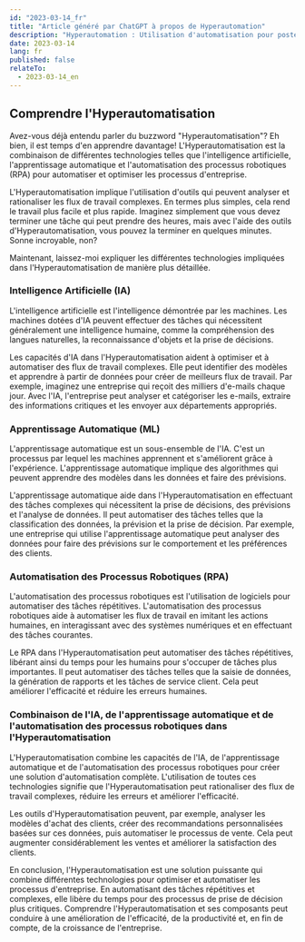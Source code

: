 ```yaml
---
id: "2023-03-14_fr"
title: "Article généré par ChatGPT à propos de Hyperautomation"
description: "Hyperautomation : Utilisation d'automatisation pour poster quotidiennement des articles à propros d'architecture développement, automatiquement et de manière pragrammatique, en utilisant OpenAI"
date: 2023-03-14
lang: fr
published: false
relateTo:
  - 2023-03-14_en
---
```


<article>

# Comprendre l'Hyperautomatisation

Avez-vous déjà entendu parler du buzzword "Hyperautomatisation"? Eh bien, il est temps d'en apprendre davantage! L'Hyperautomatisation est la combinaison de différentes technologies telles que l'intelligence artificielle, l'apprentissage automatique et l'automatisation des processus robotiques (RPA) pour automatiser et optimiser les processus d'entreprise.

L'Hyperautomatisation implique l'utilisation d'outils qui peuvent analyser et rationaliser les flux de travail complexes. En termes plus simples, cela rend le travail plus facile et plus rapide. Imaginez simplement que vous devez terminer une tâche qui peut prendre des heures, mais avec l'aide des outils d'Hyperautomatisation, vous pouvez la terminer en quelques minutes. Sonne incroyable, non?

Maintenant, laissez-moi expliquer les différentes technologies impliquées dans l'Hyperautomatisation de manière plus détaillée.

### Intelligence Artificielle (IA)

L'intelligence artificielle est l'intelligence démontrée par les machines. Les machines dotées d'IA peuvent effectuer des tâches qui nécessitent généralement une intelligence humaine, comme la compréhension des langues naturelles, la reconnaissance d'objets et la prise de décisions.

Les capacités d'IA dans l'Hyperautomatisation aident à optimiser et à automatiser des flux de travail complexes. Elle peut identifier des modèles et apprendre à partir de données pour créer de meilleurs flux de travail. Par exemple, imaginez une entreprise qui reçoit des milliers d'e-mails chaque jour. Avec l'IA, l'entreprise peut analyser et catégoriser les e-mails, extraire des informations critiques et les envoyer aux départements appropriés.

### Apprentissage Automatique (ML)

L'apprentissage automatique est un sous-ensemble de l'IA. C'est un processus par lequel les machines apprennent et s'améliorent grâce à l'expérience. L'apprentissage automatique implique des algorithmes qui peuvent apprendre des modèles dans les données et faire des prévisions.

L'apprentissage automatique aide dans l'Hyperautomatisation en effectuant des tâches complexes qui nécessitent la prise de décisions, des prévisions et l'analyse de données. Il peut automatiser des tâches telles que la classification des données, la prévision et la prise de décision. Par exemple, une entreprise qui utilise l'apprentissage automatique peut analyser des données pour faire des prévisions sur le comportement et les préférences des clients.

### Automatisation des Processus Robotiques (RPA)

L'automatisation des processus robotiques est l'utilisation de logiciels pour automatiser des tâches répétitives. L'automatisation des processus robotiques aide à automatiser les flux de travail en imitant les actions humaines, en interagissant avec des systèmes numériques et en effectuant des tâches courantes.

Le RPA dans l'Hyperautomatisation peut automatiser des tâches répétitives, libérant ainsi du temps pour les humains pour s'occuper de tâches plus importantes. Il peut automatiser des tâches telles que la saisie de données, la génération de rapports et les tâches de service client. Cela peut améliorer l'efficacité et réduire les erreurs humaines.

### Combinaison de l'IA, de l'apprentissage automatique et de l'automatisation des processus robotiques dans l'Hyperautomatisation

L'Hyperautomatisation combine les capacités de l'IA, de l'apprentissage automatique et de l'automatisation des processus robotiques pour créer une solution d'automatisation complète. L'utilisation de toutes ces technologies signifie que l'Hyperautomatisation peut rationaliser des flux de travail complexes, réduire les erreurs et améliorer l'efficacité.

Les outils d'Hyperautomatisation peuvent, par exemple, analyser les modèles d'achat des clients, créer des recommandations personnalisées basées sur ces données, puis automatiser le processus de vente. Cela peut augmenter considérablement les ventes et améliorer la satisfaction des clients.

En conclusion, l'Hyperautomatisation est une solution puissante qui combine différentes technologies pour optimiser et automatiser les processus d'entreprise. En automatisant des tâches répétitives et complexes, elle libère du temps pour des processus de prise de décision plus critiques. Comprendre l'Hyperautomatisation et ses composants peut conduire à une amélioration de l'efficacité, de la productivité et, en fin de compte, de la croissance de l'entreprise.

</article>
